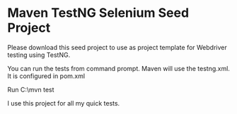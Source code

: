 # Maven TestNG Selenium Seed Project

Please download this seed project to use as project template for Webdriver testing using TestNG.

You can run the tests from command prompt. Maven will use the testng.xml. It is configured in pom.xml

Run C:\mvn test

I use this project for all my quick tests.
